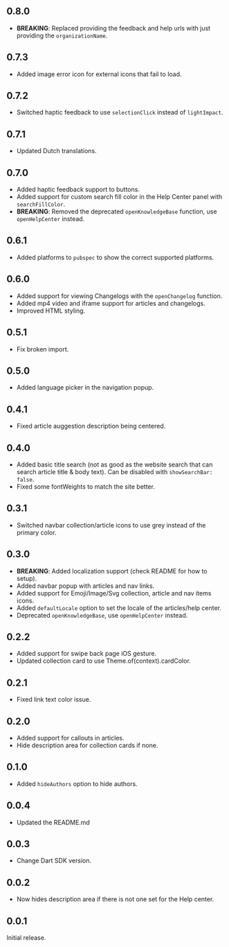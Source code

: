 ## 0.8.0

- **BREAKING**: Replaced providing the feedback and help urls with just providing the `organizationName`.

## 0.7.3

- Added image error icon for external icons that fail to load.

## 0.7.2

- Switched haptic feedback to use `selectionClick` instead of `lightImpact`.

## 0.7.1

- Updated Dutch translations.

## 0.7.0

- Added haptic feedback support to buttons.
- Added support for custom search fill color in the Help Center panel with `searchFillColor`.
- **BREAKING**: Removed the deprecated `openKnowledgeBase` function, use `openHelpCenter` instead.

## 0.6.1

- Added platforms to `pubspec` to show the correct supported platforms.

## 0.6.0

- Added support for viewing Changelogs with the `openChangelog` function.
- Added mp4 video and iframe support for articles and changelogs.
- Improved HTML styling.

## 0.5.1

- Fix broken import.

## 0.5.0

- Added language picker in the navigation popup.

## 0.4.1

- Fixed article auggestion description being centered.

## 0.4.0

- Added basic title search (not as good as the website search that can search article title & body text). Can be disabled with `showSearchBar: false`.
- Fixed some fontWeights to match the site better.

## 0.3.1

- Switched navbar collection/article icons to use grey instead of the primary color.

## 0.3.0

- **BREAKING**: Added localization support (check README for how to setup).
- Added navbar popup with articles and nav links.
- Added support for Emoji/Image/Svg collection, article and nav items icons.
- Added `defaultLocale` option to set the locale of the articles/help center.
- Deprecated `openKnowledgeBase`, use `openHelpCenter` instead.

## 0.2.2

- Added support for swipe back page iOS gesture.
- Updated collection card to use Theme.of(context).cardColor.

## 0.2.1

- Fixed link text color issue.

## 0.2.0

- Added support for callouts in articles.
- Hide description area for collection cards if none.

## 0.1.0

- Added `hideAuthors` option to hide authors.

## 0.0.4

- Updated the README.md

## 0.0.3

- Change Dart SDK version.

## 0.0.2

- Now hides description area if there is not one set for the Help center.

## 0.0.1

Initial release.
